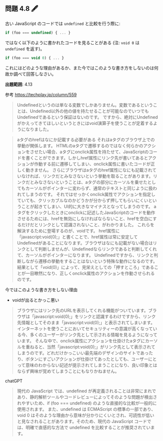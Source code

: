 ## 問題 4.8 🖋️

古い JavaScript のコードでは `undefined` と比較を行う際に:

```js
if (foo === undefined) { ... }
```

ではなく以下のように書かれたコードを見ることがある (注: `void 0` は `undefined` を返す)。

```js
if (foo === void 0) { ... }
```

これにはどのような理由があるか、また今ではこのような書き方をしないのは何故か調べて回答しなさい。

**出題範囲**: 4.13


参考
https://techplay.jp/column/559

> Undefinedというのは単なる変数でしかありません。変数であるということは、Undefined以外の他の値を持たせることが可能なのでいつでもUndefinedであるという保証はないのです。
ですから、絶対にUndefinedがかえってきてほしいというときにはvoid演算子を使うことが定着するようになりました。

> aタグのhrefはなにか記載する必要がある
それはaタグのブラウザ上での挙動が関係します。
HTMLのaタグで遷移するのではなく何らかのアクションをさせたい場合、aタグにonclick属性を持たせて、JavaScriptのコードを書くことができます。しかしhref属性にリンク先が書いてあるとアクションが作動する前に遷移してしまい、onclick属性に書いたコードが正しく動きません。
さらにブラウザはaタグのhref属性になにも記載されていなければ、リンクだとみなさないという挙動を取ることがあります。リンクだとみなさないということは、aタグの部分にカーソルを乗せたとしてもカーソルがポインターに変わらず、通常のテキストと同じように扱われてしまうのです。
それではせっかくonclick属性でアクションを指定していても、クリッカブルなのかどうかが分からず押してもらいにくいということが起きてしまい、UI的に大きなマイナスとなってしまうのです。
aタグをクリックしたときにonclickに記述したJavaScriptのコードを動作させるためには、hrefを無効にしなければならないこと、hrefを空白にするだけだとリンクとして認識されないこと、がわかりました。
これらを解決するために登場するのが、voidです。
href属性に「javascript:void(0);」と書くことで、href属性は常に安定してUndefinedがあることになります。ブラウザはなにも記載がない場合はリンクとして判断しませんが、Undefinedならリンクであると判断してくれて、カーソルがポインターになります。
Undefinedですから、リンクと判断しながら遷移の挙動をすることはないという特殊な動作になるのです。
結果として「void(0)」によって、見栄えとしての「押すところ」であることが一目瞭然になり、正しくonclick属性のアクションを作動させられるのです。

今ではこのような書き方をしない理由
- voidが出るとかっこ悪い
> ブラウザにはリンク先のURLを表示してくれる機能がついています。ブラウザは「javascript:void(0);」をリンクと認識するわけですから、リンク先情報としてそのまま「javascript:void(0);」と表示されてしまいます。
インターネットを使うことにおいてセキュリティーの意識が高くなっている今、多くのユーザーがリンク先として示される情報を見るようになっています。
そんな中で、onclick属性にアクションを仕掛けたaタグにカーソルを重ねると、当然「javascript:void(0);」がリンク先として表示されてしまうのです。どれだけかっこいい最先端のデザインのサイトであったり、ボタンにすごいアクションが仕掛けてあったとしても、ユーザーにとって意味のわからない記述が提示されてしまうことになり、良い印象とはならず興味が覚めてしまうことにもなりかねません。


chatGPT
> 現代の JavaScript では、undefined が再定義されることは非常にまれであり、静的解析ツールやコードレビューによってそのような問題が検出されやすいため、if (foo === undefined) のような直接的な比較が一般的に使用されます。
また、undefined は ECMAScript の標準の一部であり、void 0 はそのような理由から意味が分かりにくいとされ、可読性が低いと見なされることがあります。そのため、現代の JavaScript コードでは、明確で直感的な方法で undefined を比較することが推奨されています。